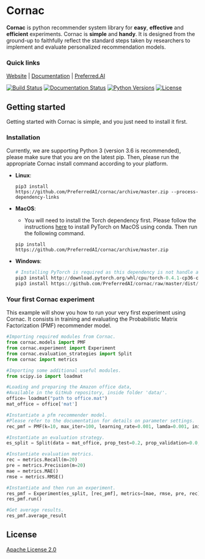 # Cornac

**Cornac** is python recommender system library for **easy**, **effective** and **efficient** experiments. Cornac is **simple** and **handy**. It is designed from the ground-up to faithfully reflect the standard steps taken by researchers to implement and evaluate personalized recommendation models.

### Quick links
[Website](https://cornac.preferred.ai/) |
[Documentation](https://cornac.readthedocs.io/en/latest/index.html) |
[Preferred.AI](https://preferred.ai/)

[![Build Status](https://www.travis-ci.org/PreferredAI/cornac.svg?branch=master)](https://www.travis-ci.org/PreferredAI/cornac)
[![Documentation Status](https://readthedocs.org/projects/cornac/badge/?version=latest)](https://cornac.readthedocs.io/en/latest/?badge=latest)
[![Python Versions](https://img.shields.io/badge/python-3.6-blue.svg)](https://cornac.preferred.ai/)
[![License](https://img.shields.io/badge/License-Apache%202.0-yellowgreen.svg)](https://opensource.org/licenses/Apache-2.0)

## Getting started

Getting started with Cornac is simple, and you just need to install it first.

### Installation

Currently, we are supporting Python 3 (version 3.6 is recommended), please make sure that you are on the latest pip.
Then, please run the appropriate Cornac install command according to your platform.

* **Linux**:
	```
	pip3 install https://github.com/PreferredAI/cornac/archive/master.zip --process-dependency-links
	```

* **MacOS**:
	- You will need to install the Torch dependency first. Please follow the instructions [here](https://pytorch.org/) to install PyTorch on MacOS using conda. Then run the following command.
	```
	pip install https://github.com/PreferredAI/cornac/archive/master.zip
	```
	
* **Windows**:
 
	```python
	# Installing PyTorch is required as this dependency is not handle automatically.
	pip3 install http://download.pytorch.org/whl/cpu/torch-0.4.1-cp36-cp36m-win_amd64.whl 
	pip3 install https://github.com/PreferredAI/cornac/raw/master/dist/cornac-0.1.0-cp36-cp36m-win_amd64.whl
	```

### Your first Cornac experiment

This example will show you how to run your very first experiment using Cornac. It consists in training and evaluating the Probabilistic Matrix Factorization (PMF) recommender model.

```python
#Importing required modules from Cornac.
from cornac.models import PMF
from cornac.experiment import Experiment
from cornac.evaluation_strategies import Split
from cornac import metrics 

#Importing some additional useful modules.
from scipy.io import loadmat

#Loading and preparing the Amazon office data,
#Available in the GitHub repository, inside folder 'data/'. 
office= loadmat("path to office.mat")
mat_office = office['mat']

#Instantiate a pfm recommender model.
#Please refer to the documentation for details on parameter settings.
rec_pmf = PMF(k=10, max_iter=100, learning_rate=0.001, lamda=0.001, init_params={'U':None,'V':None})

#Instantiate an evaluation strategy.
es_split = Split(data = mat_office, prop_test=0.2, prop_validation=0.0, good_rating=4)

#Instantiate evaluation metrics.
rec = metrics.Recall(m=20)
pre = metrics.Precision(m=20)
mae = metrics.MAE()
rmse = metrics.RMSE()

#Instantiate and then run an experiment.
res_pmf = Experiment(es_split, [rec_pmf], metrics=[mae, rmse, pre, rec])
res_pmf.run()

#Get average results.
res_pmf.average_result
```

## License

[Apache License 2.0](LICENSE.md)
